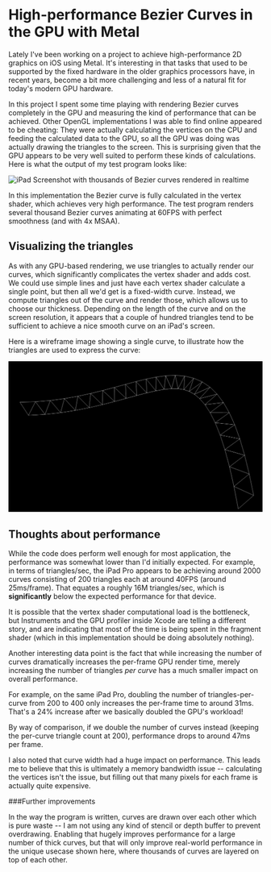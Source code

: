 # High-performance Bezier Curves in the GPU with Metal
Lately I've been working on a project to achieve high-performance 2D graphics on iOS using Metal. It's interesting in that tasks that used to be supported by the fixed hardware in the older graphics processors have, in recent years, become a bit more challenging and less of a natural fit for today's modern GPU hardware.

In this project I spent some time playing with rendering Bezier curves completely in the GPU and measuring the kind of performance that can be achieved. Other OpenGL implementations I was able to find online appeared to be cheating: They were actually calculating the vertices on the CPU and feeding the calculated data to the GPU, so all the GPU was doing was actually drawing the triangles to the screen. This is surprising given that the GPU appears to be very well suited to perform these kinds of calculations. Here is what the output of my test program looks like:

![iPad Screenshot with thousands of Bezier curves rendered in realtime](Screenshot.png)

In this implementation the Bezier curve is fully calculated in the vertex shader, which achieves very high performance. The test program renders several thousand Bezier curves animating at 60FPS with perfect smoothness (and with 4x MSAA).

## Visualizing the triangles
As with any GPU-based rendering, we use triangles to actually render our curves, which significantly complicates the vertex shader and adds cost. We could use simple lines and just have each vertex shader calculate a single point, but then all we'd get is a fixed-width curve. Instead, we compute triangles out of the curve and render those, which allows us to choose our thickness. Depending on the length of the curve and on the screen resolution, it appears that a couple of hundred triangles tend to be sufficient to achieve a nice smooth curve on an iPad's screen.

Here is a wireframe image showing a single curve, to illustrate how the triangles are used to express the curve:

![Visualizing the triangles](Wireframe_Screenshot.png)

## Thoughts about performance
While the code does perform well enough for most application, the performance was somewhat lower than I'd initially expected. For example, in terms of triangles/sec, the iPad Pro appears to be achieving around 2000 curves consisting of 200 triangles each at around 40FPS (around 25ms/frame). That equates a roughly 16M triangles/sec, which is **significantly** below the expected performance for that device.

It is possible that the vertex shader computational load is the bottleneck, but Instruments and the GPU profiler inside Xcode are telling a different story, and are indicating that most of the time is being spent in the fragment shader (which in this implementation should be doing absolutely nothing).

Another interesting data point is the fact that while increasing the number of curves dramatically increases the per-frame GPU render time, merely increasing the number of triangles *per curve* has a much smaller impact on overall performance.

For example, on the same iPad Pro, doubling the number of triangles-per-curve from 200 to 400 only increases the per-frame time to around 31ms. That's a 24% increase after we basically doubled the GPU's workload!

By way of comparison, if we double the number of curves instead (keeping the per-curve triangle count at 200), performance drops to around 47ms per frame. 

I also noted that curve width had a huge impact on performance. This leads me to believe that this is ultimately a memory bandwidth issue -- calculating the vertices isn't the issue, but filling out that many pixels for each frame is actually quite expensive.

###Further improvements

In the way the program is written, curves are drawn over each other which is pure waste -- I am not using any kind of stencil or depth buffer to prevent overdrawing. Enabling that hugely improves performance for a large number of thick curves, but that will only improve real-world performance in the unique usecase shown here, where thousands of curves are layered on top of each other.
